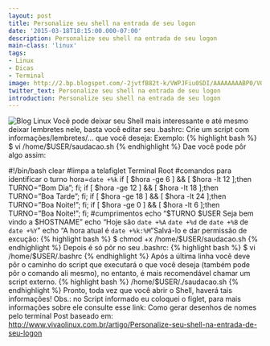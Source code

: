 ```yaml
---
layout: post
title: Personalize seu shell na entrada de seu logon
date: '2015-03-18T18:15:00.000-07:00'
description: Personalize seu shell na entrada de seu logon
main-class: 'linux'
tags:
- Linux
- Dicas
- Terminal
image: http://2.bp.blogspot.com/-2jvtfB82t-k/VWPJFiu0SDI/AAAAAAAABP0/VQ9cp__3hiU/s72-c/Linux-console.png
twitter_text: Personalize seu shell na entrada de seu logon
introduction: Personalize seu shell na entrada de seu logon
---
```

![Blog Linux](http://2.bp.blogspot.com/-2jvtfB82t-k/VWPJFiu0SDI/AAAAAAAABP0/VQ9cp__3hiU/s320/Linux-console.png "Blog Linux")
Você pode deixar seu Shell mais interessante e até mesmo deixar lembretes nele, basta você editar seu .bashrc:
 Crie um script com informações/lembretes/… que você deseja:
 Exemplo:
 {% highlight bash %}
$ vi /home/$USER/saudacao.sh
{% endhighlight %}
 Dae você pode pôr algo assim:
 
#!/bin/bash
clear #limpa a telafiglet Terminal Root #comandos para identificar o turno
hora=`date +%k`
if [ $hora -ge 6 ] &amp;&amp; [ $hora -lt 12 ];then
TURNO=”Bom Dia”; fi;
if [ $hora -ge 12 ] &amp;&amp; [ $hora -lt 18 ];then
TURNO=”Boa Tarde”; fi;
if [ $hora -ge 18 ] &amp;&amp; [ $hora -lt 24 ];then
TURNO=”Boa Noite!”; fi;
if [ $hora -ge 0 ] &amp;&amp; [ $hora -lt 6 ];then
TURNO=”Boa Noite!”; fi;
#cumprimentos
echo “$TURNO $USER Seja bem vindo a $HOSTNAME”
echo “Hoje são `date +%A` `date +%d` de `date +%B` de `date +%Y`”
echo “A hora atual é `date +%k:%M`”Salvá-lo e dar permissão de excução:
 {% highlight bash %}
$ chmod +x /home/$USER/saudacao.sh
{% endhighlight %}
 Depois é só pôr no seu .bashrc:
 {% highlight bash %}
$ vi /home/$USER/.bashrc
{% endhighlight %}
 Após a última linha você deve pôr o caminho do script que executará o  que você deseja (também pode pôr o comando ali mesmo), no entanto, é  mais recomendável chamar um script externo.
 {% highlight bash %}
/home/$USER/./saudacao.sh
{% endhighlight %}
 Pronto, toda vez que você abrir o Shell, haverá tais informações!
 Obs.: no Script informado eu coloquei o figlet, para mais informações sobre ele consulte esse link: Como gerar desenhos de nomes pelo terminal
Post baseado em: http://www.vivaolinux.com.br/artigo/Personalize-seu-shell-na-entrada-de-seu-logon
